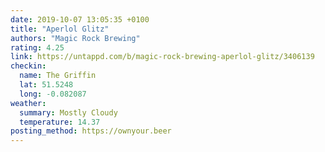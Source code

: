 ```yaml
---
date: 2019-10-07 13:05:35 +0100
title: "Aperlol Glitz"
authors: "Magic Rock Brewing"
rating: 4.25
link: https://untappd.com/b/magic-rock-brewing-aperlol-glitz/3406139
checkin:
  name: The Griffin
  lat: 51.5248
  long: -0.082087
weather:
  summary: Mostly Cloudy
  temperature: 14.37
posting_method: https://ownyour.beer
---
```

